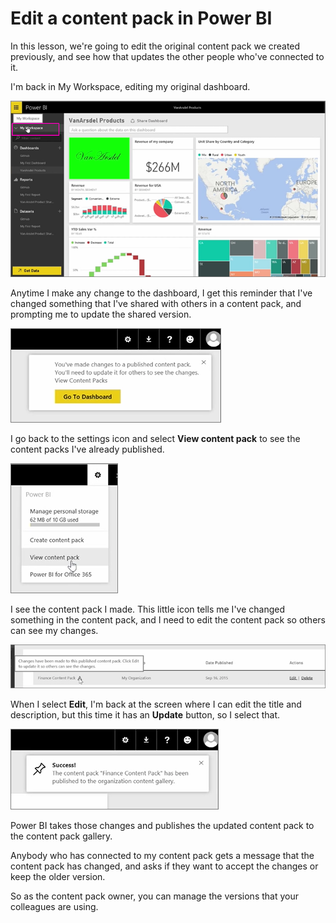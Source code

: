 <properties
   pageTitle="Update Content Packs"
   description="Easily push content packs changes to others in your organization"
   services="powerbi"
   documentationCenter=""
   authors="davidiseminger"
   manager="mblythe"
   backup=""
   editor=""
   tags=""
   qualityFocus="no"
   qualityDate=""
   featuredVideoId="nem2r4NpTyU"
   featuredVideoThumb=""
   courseDuration="4m"/>

<tags
   ms.service="powerbi"
   ms.devlang="NA"
   ms.topic="get-started-article"
   ms.tgt_pltfrm="NA"
   ms.workload="powerbi"
   ms.date="06/22/2016"
   ms.author="davidi"/>

# Edit a content pack in Power BI

In this lesson, we're going to edit the original content pack we created previously, and see how that updates the other people who've connected to it.

I'm back in My Workspace, editing my original dashboard.

![Share and collaborate in Power BI](./media/powerbi-learning-6-4-update-content-packs/pbi_learn06_04myworkspace.png)

Anytime I make any change to the dashboard, I get this reminder that I've changed something that I've shared with others in a content pack, and prompting me to update the shared version.

![Share and collaborate in Power BI](./media/powerbi-learning-6-4-update-content-packs/pbi_learn06_04uvmadechanges.png)

I go back to the settings icon and select **View content pack** to see the content packs I've already published.

![Share and collaborate in Power BI](./media/powerbi-learning-6-4-update-content-packs/pbi_learn06_04viewcontpk.png)

I see the content pack I made. This little icon tells me I've changed something in the content pack, and I need to edit the content pack so others can see my changes.

![Share and collaborate in Power BI](./media/powerbi-learning-6-4-update-content-packs/pbi_learn06_04updatecontpk.png)

When I select **Edit**, I'm back at the screen where I can edit the title and description, but this time it has an **Update** button, so I select that.

![Share and collaborate in Power BI](./media/powerbi-learning-6-4-update-content-packs/pbi_learn06_04contpksuccess.png)

Power BI takes those changes and publishes the updated content pack to the content pack gallery.

Anybody who has connected to my content pack gets a message that the content pack has changed, and asks if they want to accept the changes or keep the older version.

So as the content pack owner, you can manage the versions that your colleagues are using.
